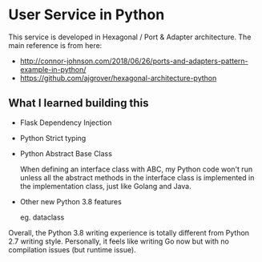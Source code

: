 # User Service in Python

This service is developed in Hexagonal / Port & Adapter architecture. The main reference is from here:

- http://connor-johnson.com/2018/06/26/ports-and-adapters-pattern-example-in-python/
- https://github.com/ajgrover/hexagonal-architecture-python

## What I learned building this

- Flask Dependency Injection
- Python Strict typing
- Python Abstract Base Class

  When defining an interface class with ABC, my Python code won't run unless all the abstract methods in the interface class is implemented in the implementation class, just like Golang and Java.
- Other new Python 3.8 features

  eg. dataclass

Overall, the Python 3.8 writing experience is totally different from Python 2.7 writing style. Personally, it feels like writing Go now but with no compilation issues (but runtime issue).
